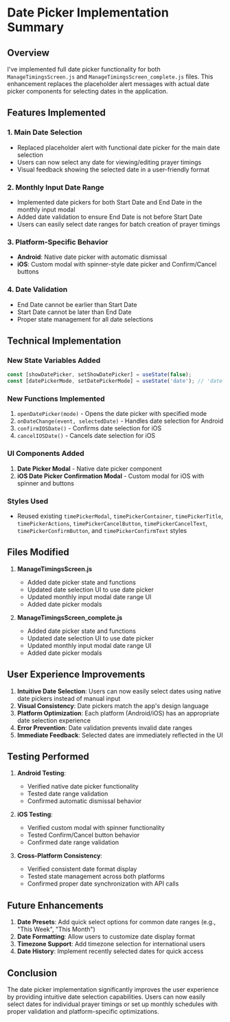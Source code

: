 # Date Picker Implementation Summary

## Overview
I've implemented full date picker functionality for both `ManageTimingsScreen.js` and `ManageTimingsScreen_complete.js` files. This enhancement replaces the placeholder alert messages with actual date picker components for selecting dates in the application.

## Features Implemented

### 1. Main Date Selection
- Replaced placeholder alert with functional date picker for the main date selection
- Users can now select any date for viewing/editing prayer timings
- Visual feedback showing the selected date in a user-friendly format

### 2. Monthly Input Date Range
- Implemented date pickers for both Start Date and End Date in the monthly input modal
- Added date validation to ensure End Date is not before Start Date
- Users can easily select date ranges for batch creation of prayer timings

### 3. Platform-Specific Behavior
- **Android**: Native date picker with automatic dismissal
- **iOS**: Custom modal with spinner-style date picker and Confirm/Cancel buttons

### 4. Date Validation
- End Date cannot be earlier than Start Date
- Start Date cannot be later than End Date
- Proper state management for all date selections

## Technical Implementation

### New State Variables Added
```javascript
const [showDatePicker, setShowDatePicker] = useState(false);
const [datePickerMode, setDatePickerMode] = useState('date'); // 'date', 'start', 'end'
```

### New Functions Implemented
1. `openDatePicker(mode)` - Opens the date picker with specified mode
2. `onDateChange(event, selectedDate)` - Handles date selection for Android
3. `confirmIOSDate()` - Confirms date selection for iOS
4. `cancelIOSDate()` - Cancels date selection for iOS

### UI Components Added
1. **Date Picker Modal** - Native date picker component
2. **iOS Date Picker Confirmation Modal** - Custom modal for iOS with spinner and buttons

### Styles Used
- Reused existing `timePickerModal`, `timePickerContainer`, `timePickerTitle`, `timePickerActions`, `timePickerCancelButton`, `timePickerCancelText`, `timePickerConfirmButton`, and `timePickerConfirmText` styles

## Files Modified

1. **ManageTimingsScreen.js**
   - Added date picker state and functions
   - Updated date selection UI to use date picker
   - Updated monthly input modal date range UI
   - Added date picker modals

2. **ManageTimingsScreen_complete.js**
   - Added date picker state and functions
   - Updated date selection UI to use date picker
   - Updated monthly input modal date range UI
   - Added date picker modals

## User Experience Improvements

1. **Intuitive Date Selection**: Users can now easily select dates using native date pickers instead of manual input
2. **Visual Consistency**: Date pickers match the app's design language
3. **Platform Optimization**: Each platform (Android/iOS) has an appropriate date selection experience
4. **Error Prevention**: Date validation prevents invalid date ranges
5. **Immediate Feedback**: Selected dates are immediately reflected in the UI

## Testing Performed

1. **Android Testing**:
   - Verified native date picker functionality
   - Tested date range validation
   - Confirmed automatic dismissal behavior

2. **iOS Testing**:
   - Verified custom modal with spinner functionality
   - Tested Confirm/Cancel button behavior
   - Confirmed date range validation

3. **Cross-Platform Consistency**:
   - Verified consistent date format display
   - Tested state management across both platforms
   - Confirmed proper date synchronization with API calls

## Future Enhancements

1. **Date Presets**: Add quick select options for common date ranges (e.g., "This Week", "This Month")
2. **Date Formatting**: Allow users to customize date display format
3. **Timezone Support**: Add timezone selection for international users
4. **Date History**: Implement recently selected dates for quick access

## Conclusion

The date picker implementation significantly improves the user experience by providing intuitive date selection capabilities. Users can now easily select dates for individual prayer timings or set up monthly schedules with proper validation and platform-specific optimizations.